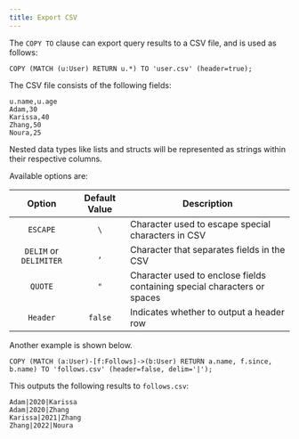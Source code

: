 ```yaml
---
title: Export CSV
---
```


The `COPY TO` clause can export query results to a CSV file, and is used as follows:

```cypher
COPY (MATCH (u:User) RETURN u.*) TO 'user.csv' (header=true);
```

The CSV file consists of the following fields:

```csv
u.name,u.age
Adam,30
Karissa,40
Zhang,50
Noura,25
```

Nested data types like lists and structs will be represented as strings within their respective columns.

Available options are:

<div class="scroll-table">

| Option                   | Default Value           | Description                                                               |
|:------------------------:|:-----------------------:|---------------------------------------------------------------------------|
| `ESCAPE`                 | `\`                     | Character used to escape special characters in CSV                        |
| `DELIM` or `DELIMITER`   | `,`                     | Character that separates fields in the CSV                                |
| `QUOTE`                  | `"`                     | Character used to enclose fields containing special characters or spaces  |
| `Header`                 | `false`                 | Indicates whether to output a header row                                  |

</div>

Another example is shown below.

```cypher
COPY (MATCH (a:User)-[f:Follows]->(b:User) RETURN a.name, f.since, b.name) TO 'follows.csv' (header=false, delim='|');
```

This outputs the following results to `follows.csv`:
```csv
Adam|2020|Karissa
Adam|2020|Zhang
Karissa|2021|Zhang
Zhang|2022|Noura
```
